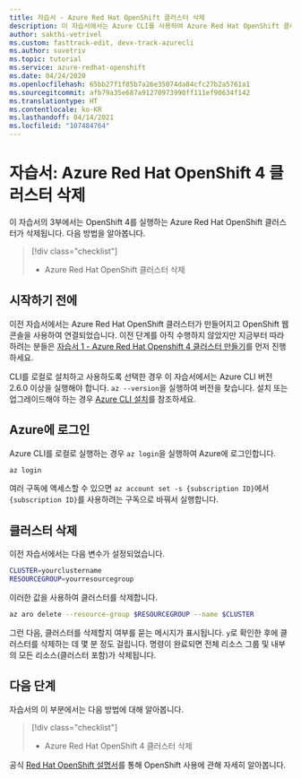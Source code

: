 ```yaml
---
title: 자습서 - Azure Red Hat OpenShift 클러스터 삭제
description: 이 자습서에서는 Azure CLI를 사용하여 Azure Red Hat OpenShift 클러스터를 삭제하는 방법 알아보기
author: sakthi-vetrivel
ms.custom: fasttrack-edit, devx-track-azurecli
ms.author: suvetriv
ms.topic: tutorial
ms.service: azure-redhat-openshift
ms.date: 04/24/2020
ms.openlocfilehash: 65bb27f1f85b7a26e35074da84cfc27b2a5761a1
ms.sourcegitcommit: afb79a35e687a91270973990ff111ef90634f142
ms.translationtype: HT
ms.contentlocale: ko-KR
ms.lasthandoff: 04/14/2021
ms.locfileid: "107484764"
---
```

# <a name="tutorial-delete-an-azure-red-hat-openshift-4-cluster"></a>자습서: Azure Red Hat OpenShift 4 클러스터 삭제

이 자습서의 3부에서는 OpenShift 4를 실행하는 Azure Red Hat OpenShift 클러스터가 삭제됩니다. 다음 방법을 알아봅니다.

> [!div class="checklist"]
> * Azure Red Hat OpenShift 클러스터 삭제


## <a name="before-you-begin"></a>시작하기 전에

이전 자습서에서는 Azure Red Hat OpenShift 클러스터가 만들어지고 OpenShift 웹 콘솔을 사용하여 연결되었습니다. 이전 단계를 아직 수행하지 않았지만 지금부터 따라 하려는 분들은 [자습서 1 - Azure Red Hat Openshift 4 클러스터 만들기](tutorial-create-cluster.md)를 먼저 진행하세요.

CLI를 로컬로 설치하고 사용하도록 선택한 경우 이 자습서에서는 Azure CLI 버전 2.6.0 이상을 실행해야 합니다. `az --version`을 실행하여 버전을 찾습니다. 설치 또는 업그레이드해야 하는 경우 [Azure CLI 설치](/cli/azure/install-azure-cli)를 참조하세요.

## <a name="sign-in-to-azure"></a>Azure에 로그인

Azure CLI를 로컬로 실행하는 경우 `az login`을 실행하여 Azure에 로그인합니다.

```bash
az login
```

여러 구독에 액세스할 수 있으면 `az account set -s {subscription ID}`에서 `{subscription ID}`를 사용하려는 구독으로 바꿔서 실행합니다.

## <a name="delete-the-cluster"></a>클러스터 삭제

이전 자습서에서는 다음 변수가 설정되었습니다.

```bash
CLUSTER=yourclustername
RESOURCEGROUP=yourresourcegroup
```

이러한 값을 사용하여 클러스터를 삭제합니다.

```bash
az aro delete --resource-group $RESOURCEGROUP --name $CLUSTER
```

그런 다음, 클러스터를 삭제할지 여부를 묻는 메시지가 표시됩니다. `y`로 확인한 후에 클러스터를 삭제하는 데 몇 분 정도 걸립니다. 명령이 완료되면 전체 리소스 그룹 및 내부의 모든 리소스(클러스터 포함)가 삭제됩니다.

## <a name="next-steps"></a>다음 단계

자습서의 이 부분에서는 다음 방법에 대해 알아봅니다.
> [!div class="checklist"]
> * Azure Red Hat OpenShift 4 클러스터 삭제

공식 [Red Hat OpenShift 설명서](https://docs.openshift.com/container-platform/4.6/welcome/index.html)를 통해 OpenShift 사용에 관해 자세히 알아봅니다.
